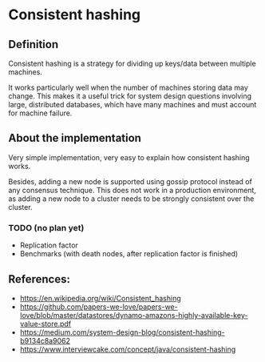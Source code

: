 # Consistent hashing

## Definition

Consistent hashing is a strategy for dividing up keys/data between multiple machines.

It works particularly well when the number of machines storing data may change. This makes it a useful trick for system design questions involving large, distributed databases, which have many machines and must account for machine failure.

## About the implementation

Very simple implementation, very easy to explain how consistent hashing works.

Besides, adding a new node is supported using gossip protocol instead of any consensus technique. This does not work in a production environment, as adding a new node to a cluster needs to be strongly consistent over the cluster.

### TODO (no plan yet)

- Replication factor
- Benchmarks (with death nodes, after replication factor is finished)

## References:
- https://en.wikipedia.org/wiki/Consistent_hashing
- https://github.com/papers-we-love/papers-we-love/blob/master/datastores/dynamo-amazons-highly-available-key-value-store.pdf
- https://medium.com/system-design-blog/consistent-hashing-b9134c8a9062
- https://www.interviewcake.com/concept/java/consistent-hashing